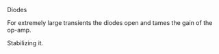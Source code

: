 Diodes

For extremely large transients the diodes open and tames the gain of the op-amp.

Stabilizing it.